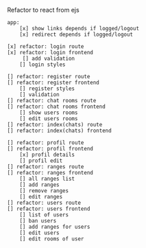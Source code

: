 Refactor to react from ejs

    app:
        [x] show links depends if logged/logout
        [x] redirect depends if logged/logout

    [x] refactor: login route
    [x] refactor: login frontend
         [] add validation
        [] login styles

    [] refactor: register route
    [] refactor: register frontend
        [] register styles
        [] validation
    [] refactor: chat rooms route
    [] refactor: chat rooms frontend
        [] show users rooms
        [] edit users rooms
    [] refactor: index(chats) route
    [] refactor: index(chats) frontend

    [] refactor: profil route
    [] refactor: profil frontend
        [x] profil details
        [] profil edit
    [] refactor: ranges route
    [] refactor: ranges frontend
        [] all ranges list
        [] add ranges
        [] remove ranges
        [] edit ranges
    [] refactor: users route
    [] refactor: users frontend
        [] list of users
        [] ban users
        [] add ranges for users
        [] edit users
        [] edit rooms of user
